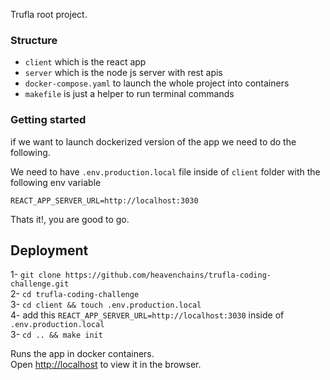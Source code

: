 Trufla root project.

### Structure

- `client` which is the react app
- `server` which is the node js server with rest apis
- `docker-compose.yaml` to launch the whole project into containers
- `makefile` is just a helper to run terminal commands

### Getting started

if we want to launch dockerized version of the app we need to do the following.

We need to have `.env.production.local` file inside of `client` folder with the following env variable <br />

`REACT_APP_SERVER_URL=http://localhost:3030`<br />

Thats it!, you are good to go.

## Deployment

1- `git clone https://github.com/heavenchains/trufla-coding-challenge.git` <br />
2- `cd trufla-coding-challenge` <br />
3- `cd client && touch .env.production.local` <br />
4- add this `REACT_APP_SERVER_URL=http://localhost:3030` inside of `.env.production.local` <br />
3- `cd .. && make init`<br />

Runs the app in docker containers.<br />
Open [http://localhost](http://localhost) to view it in the browser.
